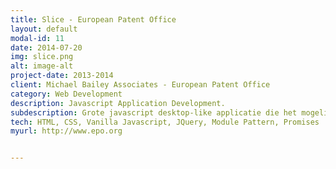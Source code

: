 ```yaml
---
title: Slice - European Patent Office
layout: default
modal-id: 11
date: 2014-07-20
img: slice.png
alt: image-alt
project-date: 2013-2014
client: Michael Bailey Associates - European Patent Office
category: Web Development
description: Javascript Application Development. 
subdescription: Grote javascript desktop-like applicatie die het mogelijk maakt (versies van) patenten op biochemische sequences met elkaar te vergelijken (diff tool) en comments te plaatsen. Het is eigenlijk een workflow tool voor examiners in lifescience die daardoor veel tijd besparen. 
tech: HTML, CSS, Vanilla Javascript, JQuery, Module Pattern, Promises
myurl: http://www.epo.org


---
```

